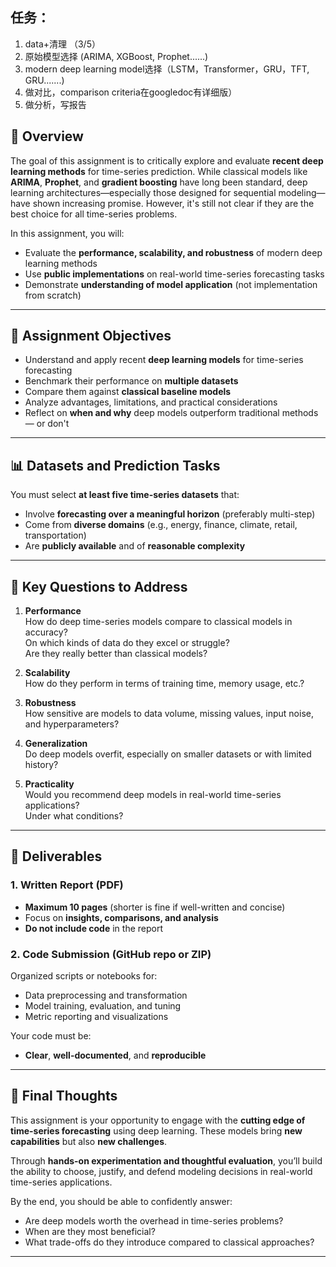 ## 任务：
1. data+清理 （3/5）
2. 原始模型选择 (ARIMA, XGBoost, Prophet......)
3. modern deep learning model选择（LSTM，Transformer，GRU，TFT, GRU.......)
4. 做对比，comparison criteria在googledoc有详细版）
5. 做分析，写报告

## 📌 Overview

The goal of this assignment is to critically explore and evaluate **recent deep learning methods** for time-series prediction. While classical models like **ARIMA**, **Prophet**, and **gradient boosting** have long been standard, deep learning architectures—especially those designed for sequential modeling—have shown increasing promise. However, it's still not clear if they are the best choice for all time-series problems.

In this assignment, you will:

- Evaluate the **performance, scalability, and robustness** of modern deep learning methods
- Use **public implementations** on real-world time-series forecasting tasks
- Demonstrate **understanding of model application** (not implementation from scratch)

---

## 🎯 Assignment Objectives

- Understand and apply recent **deep learning models** for time-series forecasting
- Benchmark their performance on **multiple datasets**
- Compare them against **classical baseline models**
- Analyze advantages, limitations, and practical considerations
- Reflect on **when and why** deep models outperform traditional methods — or don't

---

## 📊 Datasets and Prediction Tasks

You must select **at least five time-series datasets** that:

- Involve **forecasting over a meaningful horizon** (preferably multi-step)
- Come from **diverse domains** (e.g., energy, finance, climate, retail, transportation)
- Are **publicly available** and of **reasonable complexity**

---

## 🧠 Key Questions to Address

1. **Performance**  
   How do deep time-series models compare to classical models in accuracy?  
   On which kinds of data do they excel or struggle?  
   Are they really better than classical models?

2. **Scalability**  
   How do they perform in terms of training time, memory usage, etc.?

3. **Robustness**  
   How sensitive are models to data volume, missing values, input noise, and hyperparameters?

4. **Generalization**  
   Do deep models overfit, especially on smaller datasets or with limited history?

5. **Practicality**  
   Would you recommend deep models in real-world time-series applications?  
   Under what conditions?

---

## 📄 Deliverables

### 1. Written Report (PDF)
- **Maximum 10 pages** (shorter is fine if well-written and concise)
- Focus on **insights, comparisons, and analysis**
- **Do not include code** in the report

### 2. Code Submission (GitHub repo or ZIP)
Organized scripts or notebooks for:
- Data preprocessing and transformation
- Model training, evaluation, and tuning
- Metric reporting and visualizations

Your code must be:
- **Clear**, **well-documented**, and **reproducible**

---

## 🧭 Final Thoughts

This assignment is your opportunity to engage with the **cutting edge of time-series forecasting** using deep learning. These models bring **new capabilities** but also **new challenges**.

Through **hands-on experimentation and thoughtful evaluation**, you’ll build the ability to choose, justify, and defend modeling decisions in real-world time-series applications.

By the end, you should be able to confidently answer:

- Are deep models worth the overhead in time-series problems?
- When are they most beneficial?
- What trade-offs do they introduce compared to classical approaches?

---
